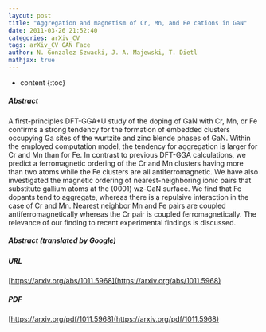 ```yaml
---
layout: post
title: "Aggregation and magnetism of Cr, Mn, and Fe cations in GaN"
date: 2011-03-26 21:52:40
categories: arXiv_CV
tags: arXiv_CV GAN Face
author: N. Gonzalez Szwacki, J. A. Majewski, T. Dietl
mathjax: true
---
```


* content
{:toc}

##### Abstract
A first-principles DFT-GGA+U study of the doping of GaN with Cr, Mn, or Fe confirms a strong tendency for the formation of embedded clusters occupying Ga sites of the wurtzite and zinc blende phases of GaN. Within the employed computation model, the tendency for aggregation is larger for Cr and Mn than for Fe. In contrast to previous DFT-GGA calculations, we predict a ferromagnetic ordering of the Cr and Mn clusters having more than two atoms while the Fe clusters are all antiferromagnetic. We have also investigated the magnetic ordering of nearest-neighboring ionic pairs that substitute gallium atoms at the (0001) wz-GaN surface. We find that Fe dopants tend to aggregate, whereas there is a repulsive interaction in the case of Cr and Mn. Nearest neighbor Mn and Fe pairs are coupled antiferromagnetically whereas the Cr pair is coupled ferromagnetically. The relevance of our finding to recent experimental findings is discussed.

##### Abstract (translated by Google)


##### URL
[https://arxiv.org/abs/1011.5968](https://arxiv.org/abs/1011.5968)

##### PDF
[https://arxiv.org/pdf/1011.5968](https://arxiv.org/pdf/1011.5968)

